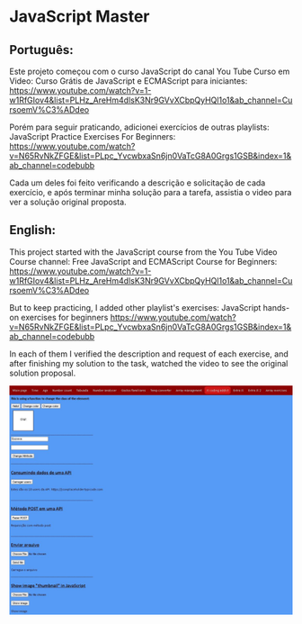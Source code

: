 # JavaScript Master
  
 ## Português:

Este projeto começou com o curso JavaScript do canal You Tube Curso em Video:
Curso Grátis de JavaScript e ECMAScript para iniciantes:
https://www.youtube.com/watch?v=1-w1RfGIov4&list=PLHz_AreHm4dlsK3Nr9GVvXCbpQyHQl1o1&ab_channel=CursoemV%C3%ADdeo

Porém para seguir praticando, adicionei exercícios de outras playlists:
JavaScript Practice Exercises For Beginners:
https://www.youtube.com/watch?v=N65RvNkZFGE&list=PLpc_YvcwbxaSn6jn0VaTcG8A0Grgs1GSB&index=1&ab_channel=codebubb

Cada um deles foi feito verificando a descrição e solicitação de cada exercício, e após terminar minha solução para a tarefa, assistia o video para ver a solução original proposta.  

## English:

This project started with the JavaScript course from the You Tube Video Course channel:
Free JavaScript and ECMAScript Course for Beginners:
https://www.youtube.com/watch?v=1-w1RfGIov4&list=PLHz_AreHm4dlsK3Nr9GVvXCbpQyHQl1o1&ab_channel=CursoemV%C3%ADdeo

But to keep practicing, I added other playlist's exercises:
JavaScript hands-on exercises for beginners
https://www.youtube.com/watch?v=N65RvNkZFGE&list=PLpc_YvcwbxaSn6jn0VaTcG8A0Grgs1GSB&index=1&ab_channel=codebubb

In each of them I verified the description and request of each exercise, and after finishing my solution to the task, watched the video to see the original solution proposal.


![My Image](javascriptexercises.JPG)


